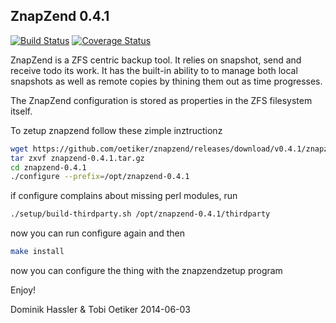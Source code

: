 ZnapZend 0.4.1
--------------

[![Build Status](https://travis-ci.org/oetiker/znapzend.svg?branch=master)](https://travis-ci.org/oetiker/znapzend)
[![Coverage Status](https://img.shields.io/coveralls/oetiker/znapzend.svg)](https://coveralls.io/r/oetiker/znapzend?branch=master)

ZnapZend is a ZFS centric backup tool. It relies on snapshot, send and
receive todo its work. It has the built-in ability to to manage both local
snapshots as well as remote copies by thining them out as time progresses.

The ZnapZend configuration is stored as properties in the ZFS filesystem
itself.

To zetup znapzend follow these zimple inztructionz

```sh
wget https://github.com/oetiker/znapzend/releases/download/v0.4.1/znapzend-0.4.1.tar.gz
tar zxvf znapzend-0.4.1.tar.gz
cd znapzend-0.4.1
./configure --prefix=/opt/znapzend-0.4.1
```
if configure complains about missing perl modules, run

```sh
./setup/build-thirdparty.sh /opt/znapzend-0.4.1/thirdparty
```

now you can run configure again and then

```sh
make install
```

now you can configure the thing with the znapzendzetup program

Enjoy!

Dominik Hassler & Tobi Oetiker
2014-06-03
